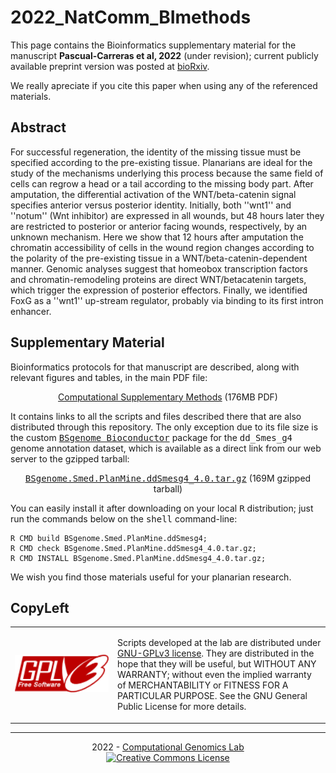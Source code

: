 # 2022_NatComm_BImethods

This page contains the Bioinformatics supplementary material for the
manuscript __Pascual-Carreras et al, 2022__ (under revision);
current publicly available preprint version was posted at
[bioRxiv](https://www.biorxiv.org/content/10.1101/2020.12.08.416008v1).

We really apreciate if you cite this paper when using any of the referenced materials.


## Abstract

For successful regeneration, the identity of the missing tissue must
be specified according to the pre-existing tissue. Planarians are
ideal for the study of the mechanisms underlying this process because
the same field of cells can regrow a head or a tail according to the
missing body part. After amputation, the differential activation of
the WNT/beta-catenin signal specifies anterior versus posterior
identity. Initially, both ''wnt1'' and ''notum'' (Wnt inhibitor) are
expressed in all wounds, but 48 hours later they are restricted to
posterior or anterior facing wounds, respectively, by an unknown
mechanism. Here we show that 12 hours after amputation the chromatin
accessibility of cells in the wound region changes according to the
polarity of the pre-existing tissue in a WNT/beta-catenin-dependent
manner. Genomic analyses suggest that homeobox transcription factors
and chromatin-remodeling proteins are direct WNT/betacatenin targets,
which trigger the expression of posterior effectors. Finally, we
identified FoxG as a ''wnt1'' up-stream regulator, probably via binding
to its first intron enhancer.


## Supplementary Material

Bioinformatics protocols for that manuscript are described, along with
relevant figures and tables, in the main PDF file:

<p align="center">
 <a href="https://compgen.bio.ub.edu/datasets/2022_NatComm/2022_NatComm_BImethods.pdf"
    alt="Computational Supplementary Methods for Eudald et al, 2022.">
    Computational Supplementary Methods</a>
    (176MB PDF)
</p>

It contains links to all the scripts and files described there that
are also distributed through this repository. The only exception due
to its file size is the custom <a
href="https://bioconductor.org/packages/release/bioc/html/BSgenome.html"
alt="BSgenome package at Bioconductor site"><tt>BSgenome
Bioconductor</tt></a> package for the <tt>dd_Smes_g4</tt> genome
annotation dataset, which is available as a direct link from our web
server to the gzipped tarball:

<p align="center">
 <a href="https://compgen.bio.ub.edu/datasets/2022_NatComm/BSgenome.Smed.PlanMine.ddSmesg4_4.0.tar.gz"
    alt="ddSmesg4_4.0 curated BSgenome package">
    <tt>BSgenome.Smed.PlanMine.ddSmesg4_4.0.tar.gz</tt></a>
    (169M gzipped tarball)
</p>

You can easily install it after downloading on your local <tt>R</tt>
distribution; just run the commands below on the <tt>shell</tt>
command-line:

```{.sh}
R CMD build BSgenome.Smed.PlanMine.ddSmesg4;
R CMD check BSgenome.Smed.PlanMine.ddSmesg4_4.0.tar.gz;
R CMD INSTALL BSgenome.Smed.PlanMine.ddSmesg4_4.0.tar.gz;
```

We wish you find those materials useful for your planarian research.

    
## CopyLeft

<table width="100%"
       cellspacing="0" cellpadding="0"
       style="border: none;">
<tr>
<td width=150px">
    <img alt="GNU-GPLv3 license logo"
         src="./bin/gplv3.png" width="150px"></td>
<td><p>
Scripts developed at the lab are distributed under
<a href="./bin/gpl-3.0.txt"
   alt="GNU-GPLv3 software license">
   GNU-GPLv3 license</a>.
They are distributed in the hope that they will be useful, but WITHOUT ANY WARRANTY;
without even the implied warranty of MERCHANTABILITY or FITNESS FOR A PARTICULAR
PURPOSE. See the GNU General Public License for more details.
</p></td>
</tr>
</table>

<hr />

<p align="center">
2022 - <a href="https://compgen.bio.ub.edu"
          alt="Computational Genomics Lab home page">
          Computational Genomics Lab</a><br />
<a rel="license" href="http://creativecommons.org/licenses/by/4.0/"
   alt="This data is licensed under a Creative Commons Attribution 4.0 International License.">
   <img alt="Creative Commons License"
        style="border-width:0" height="30px"
        src="https://i.creativecommons.org/l/by/4.0/88x31.png" /></a>
</p>
